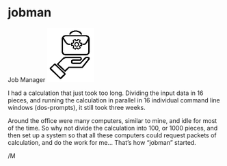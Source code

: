 # jobman
Job Manager
![Logo](https://raw.githubusercontent.com/MartinHvidberg/jobman/master/JobMan_logo_100_127pix.png)

I had a calculation that just took too long.
Dividing the input data in 16 pieces, and running the calculation in parallel in 16 individual command line windows (dos-prompts), it still took three weeks.

Around the office were many computers, similar to mine, and idle for most of the time. So why not divide the calculation into 100, or 1000 pieces, and then set up a system so that all these computers could request packets of calculation, and do the work for me... That’s how “jobman” started.

/M
